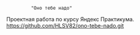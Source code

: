              "Оно тебе надо"
Проектная работа по курсу Яндекс Практикума.
https://github.com/HLSV82/ono-tebe-nado.git
